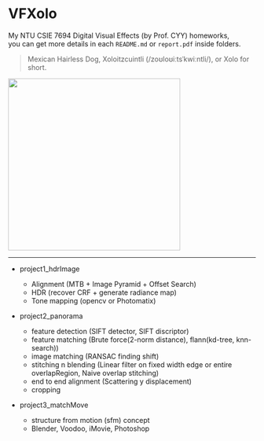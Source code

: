 # VFXolo
My NTU CSIE 7694 Digital Visual Effects (by Prof. CYY) homeworks,   
you can get more details in each ```README.md``` or ```report.pdf``` inside folders.   
> Mexican Hairless Dog, Xoloitzcuintli (/zoʊloʊiːtsˈkwiːntli/), or Xolo for short.  
<img src="https://s3.amazonaws.com/cdn-origin-etr.akc.org/wp-content/uploads/2017/11/12212255/Xoloitzcuintli-on-White-06.jpg" width="350">  

---

* project1_hdrImage
  * Alignment (MTB + Image Pyramid + Offset Search)
  * HDR (recover CRF + generate radiance map)
  * Tone mapping (opencv or Photomatix)
* project2_panorama
  * feature detection (SIFT detector, SIFT discriptor)
  * feature matching (Brute force(2-norm distance), flann(kd-tree, knn-search))
  * image matching (RANSAC finding shift)
  * stitching n blending (Linear filter on fixed width edge or entire overlapRegion, Naive overlap stitching)
  * end to end alignment (Scattering y displacement)
  * cropping

* project3_matchMove
  * structure from motion (sfm) concept
  * Blender, Voodoo, iMovie, Photoshop

